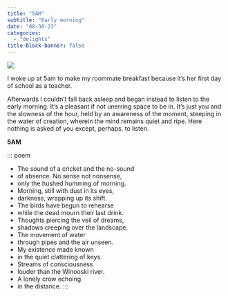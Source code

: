 ```yaml
---
title: "5AM"
subtitle: "Early morning"
date: "08-30-23"
categories:
  - "delights"
title-block-banner: false
---
```


![](https://substackcdn.com/image/fetch/w_1456,c_limit,f_webp,q_auto:good,fl_progressive:steep/https%3A%2F%2Fsubstack-post-media.s3.amazonaws.com%2Fpublic%2Fimages%2F030b17e4-5375-4354-8c7a-213417490c8a_4032x3024.jpeg)

I woke up at 5am to make my roommate breakfast because it’s her first day of school as a teacher.

Afterwards I couldn’t fall back asleep and began instead to listen to the early morning. It’s a pleasant if not unerring space to be in. It’s just you and the slowness of the hour, held by an awareness of the moment, steeping in the water of creation, wherein the mind remains quiet and ripe. Here nothing is asked of you except, perhaps, to listen.

**5AM**

::: poem
-   The sound of a cricket and the no-sound
-   of absence. No sense not nonsense,
-   only the hushed humming of morning.
-   Morning, still with dust in its eyes,
-   darkness, wrapping up its shift.
-   The birds have begun to rehearse
-   while the dead mourn their last drink.
-   Thoughts piercing the veil of dreams,
-   shadows creeping over the landscape.
-   The movement of water 
-   through pipes and the air unseen.
-   My existence made known
-   in the quiet clattering of keys.
-   Streams of consciousness
-   louder than the Winooski river.
-   A lonely crow echoing
-   in the distance.
:::
